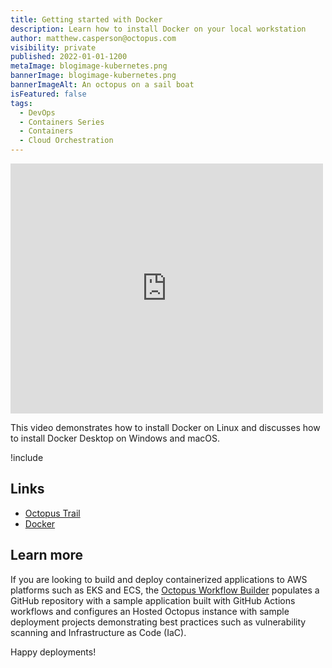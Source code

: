```yaml
---
title: Getting started with Docker
description: Learn how to install Docker on your local workstation
author: matthew.casperson@octopus.com
visibility: private
published: 2022-01-01-1200
metaImage: blogimage-kubernetes.png
bannerImage: blogimage-kubernetes.png
bannerImageAlt: An octopus on a sail boat
isFeatured: false
tags: 
  - DevOps
  - Containers Series
  - Containers
  - Cloud Orchestration
---
```


<iframe src="https://fast.wistia.net/embed/iframe/o14t9soemb?videoFoam=true" title="section1 Video" allow="autoplay; fullscreen" allowtransparency="true" frameborder="0" scrolling="no" class="wistia_embed" name="wistia_embed" msallowfullscreen width="500px" height="400px"></iframe>

This video demonstrates how to install Docker on Linux and discusses how to install Docker Desktop on Windows and macOS.

!include <k8s-training-toc>

## Links

* [Octopus Trail](https://octopus.com/start)
* [Docker](https://oc.to/VqVKCI)

## Learn more

If you are looking to build and deploy containerized applications to AWS platforms such as EKS and ECS, the [Octopus Workflow Builder](https://octopusworkflowbuilder.octopus.com/#/) populates a GitHub repository with a sample application built with GitHub Actions workflows and configures an Hosted Octopus instance with sample deployment projects demonstrating best practices such as vulnerability scanning and Infrastructure as Code (IaC). 

Happy deployments! 